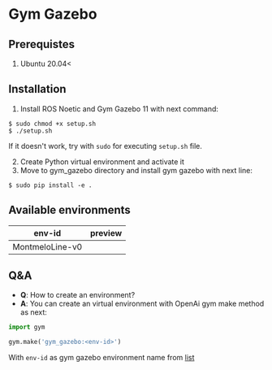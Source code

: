 # Gym Gazebo

<h2>Prerequistes</h2>

1. Ubuntu 20.04<

<h2>Installation</h2>

1. Install ROS Noetic and Gym Gazebo 11 with next command:

```
$ sudo chmod +x setup.sh
$ ./setup.sh
```

If it doesn't work, try with ```sudo``` for executing ```setup.sh``` file.

2. Create Python virtual environment and activate it
3. Move to gym_gazebo directory and install gym gazebo with next line:

```
$ sudo pip install -e .
```

<h2 id="available-envs">Available environments</h2>

| env-id              | preview       |
| ------------------- |:-------------:|
| MontmeloLine-v0     |               |

<h2>Q&A</h2>

- **Q**: How to create an environment?
- **A**: You can create an virtual environment with OpenAi gym make method as next:

```python
import gym

gym.make('gym_gazebo:<env-id>')
```

With ```env-id``` as gym gazebo environment name from [list](#available-envs)
